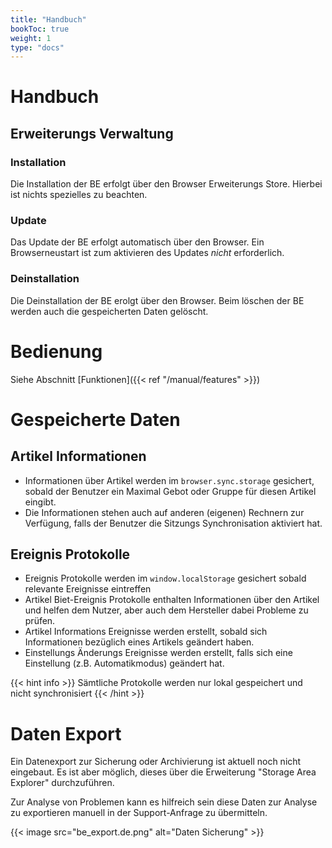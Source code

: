 ```yaml
---
title: "Handbuch"
bookToc: true
weight: 1
type: "docs"
---
```


# Handbuch

## Erweiterungs Verwaltung 
### Installation
Die Installation der BE erfolgt über den Browser Erweiterungs Store. Hierbei ist nichts spezielles zu beachten.

### Update
Das Update der BE erfolgt automatisch über den Browser. Ein Browserneustart ist zum aktivieren des Updates *nicht* 
erforderlich.

### Deinstallation
Die Deinstallation der BE erolgt über den Browser. Beim löschen der BE werden auch die gespeicherten Daten gelöscht.

# Bedienung
Siehe Abschnitt [Funktionen]({{< ref "/manual/features" >}})

# Gespeicherte Daten
## Artikel Informationen
* Informationen über Artikel werden im `browser.sync.storage` gesichert, sobald der Benutzer ein Maximal Gebot oder Gruppe für
diesen Artikel eingibt.
* Die Informationen stehen auch auf anderen (eigenen) Rechnern zur Verfügung, falls der Benutzer die Sitzungs Synchronisation
aktiviert hat.

## Ereignis Protokolle 
* Ereignis Protokolle werden im `window.localStorage` gesichert sobald relevante Ereignisse eintreffen
* Artikel Biet-Ereignis Protokolle enthalten Informationen über den Artikel und helfen dem Nutzer, aber auch dem
Hersteller dabei Probleme zu prüfen.
* Artikel Informations Ereignisse werden erstellt, sobald sich Informationen bezüglich eines Artikels geändert haben.
* Einstellungs Änderungs Ereignisse werden erstellt, falls sich eine Einstellung (z.B. Automatikmodus) geändert hat.

{{< hint info >}}
Sämtliche Protokolle werden nur lokal gespeichert und nicht synchronisiert
{{< /hint >}}

# Daten Export
Ein Datenexport zur Sicherung oder Archivierung ist aktuell noch nicht eingebaut.
Es ist aber möglich, dieses über die Erweiterung "Storage Area Explorer" durchzuführen.

Zur Analyse von Problemen kann es hilfreich sein diese Daten zur Analyse zu exportieren manuell in der Support-Anfrage
zu übermitteln.

{{< image src="be_export.de.png" alt="Daten Sicherung" >}}